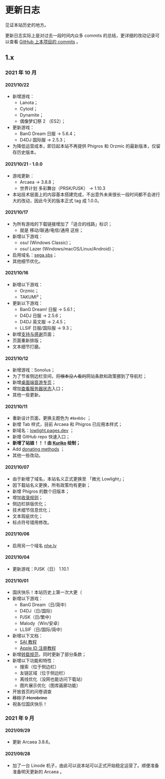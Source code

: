 # 更新日志

见证本站历史的地方。

更新日志实际上是对过去一段时间内众多 commits 的总结，更详细的改动记录可以查看 [GitHub 上本项目的 commits](https://github.com/Lytsu/lowlight/commits/main) 。

## 1.x

### 2021 年 10 月

#### 2021/10/22

- 新增游戏：
  - Lanota；
  - Cytoid；
  - Dynamite；
  - 偶像梦幻祭 2 （ES2）；
- 更新游戏：
  - BanG Dream 日服 → 5.6.4；
  - D4DJ 国际服 → 2.5.3；
- 为降低运营成本，即日起本站不再提供 Phigros 和 Orzmic 的最新版本，仅留存历史版本。 

#### 2021/10/21 - 1.0.0

- 游戏更新：
  - Arcaea → 3.8.8；
  - 世界计划 多彩舞台（PRSK/PJSK） → 1.10.3
- 本站技术层面上的内容基本搭建完成，不出意外未来很长一段时间都不会进行大的改动，因此今天的版本正式 tag 成 1.0.0。

#### 2021/10/17

- 为所有游戏的下载链接增加了「适合的线路」标识；
  - 就是 移动/联通/电信/通用 这些；
- 新增以下游戏：
  - osu! (Windows Classic)；
  - osu! Lazer (Windows/macOS/Linux/Android)；
- 启用域名：[sega.sbs](https://sega.sbs)；
- 其他细节优化。

#### 2021/10/16

- 新增以下游戏：
  - Orzmic；
  - TAKUMI³；
- 更新以下游戏：
  - BanG Dream! 日服 → 5.6.1；
  - D4DJ 日服 → 2.5.6；
  - D4DJ 英文服 → 2.4.5；
  - LLSIF 日服/国际服 → 9.3；
- 新增[支持与感谢](support)页面；
- 页面重新排版；
- 文本细节打磨。

#### 2021/10/12

- 新增游戏：Sonolus；
- 为了节省侧边栏空间，将~~根本没人看的~~网站条款和政策挪到了导航栏；
- 新增[桌面端音游专页](desktop)；
- 增加[查看服务器状态](https://status.lowi.ro/status/)入口；
- 其他一些更新。

#### 2021/10/11

- 重新设计页面，更换主题色为 `#8e4bbc` ；
- 新增 Tab 样式，目前 Arcaea 和 Phigros 已应用本样式；
- 新域名：[lowlight.pages.dev](https://lowlight.pages.dev) ；
- 新增 GitHub repo 快速入口；
- **新增了站娘！！！由 [Kuriko](https://space.bilibili.com/7847180) 绘制；**
- Add [donating methods](donate) ；
- 其他一些改动。

#### 2021/10/07

- 由于新增了域名，本站名义正式更换至 「微光 Lowlight」；
- 因下载站名义更换，所有政策均有更新；
- 新增 Phigros 的数个旧版本；
- 增加[收录规则](inclusion)；
- 侧边栏排版优化；
- 技术细节信息优化；
- 文本瑕疵优化；
- 标点符号错用修改。

#### 2021/10/06

- 启用另一个域名 [nhe.lv](https://nhe.lv)

#### 2021/10/04

- 更新游戏：PJSK（日） 1.10.1

#### 2021/10/01

- 国庆快乐！本站历史上第一次大更（
- 新增以下游戏：
  - BanG Dream（日/简中）
  - D4DJ（日/国际）
  - PJSK（日/繁中）
  - Malody（Win/安卓）
  - LLSIF（日/国际/简中）
- 新增以下文档：
  - [SAI 教程](sai)
  - [Apple ID 注册教程](appleid)
- 新增[转载规范](repost)，同时更新了部分条款；
- 新增以下功能和特性：
  - 搜索（位于侧边栏）
  - 友链区域（位于侧边栏）
  - 离线优化（没网也能访问下载站）
  - 图片展示优化（图库画廊功能）
- 开放首页的问卷调查
- ~~移除了 Herobrine~~
- 祝各位国庆快乐！

### 2021 年 9 月

#### 2021/09/29

- 更新 Arcaea 3.8.6。

#### 2021/09/28

- 加了一台 Linode 机子，由此可以说本站可以正式开始稳定运营了。顺便准备准备明天更新的 Arcaea 。
